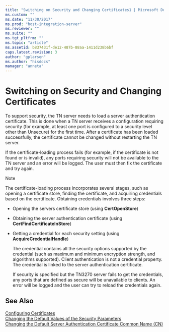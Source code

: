 ```yaml
---
title: "Switching on Security and Changing Certificates1 | Microsoft Docs"
ms.custom: ""
ms.date: "11/30/2017"
ms.prod: "host-integration-server"
ms.reviewer: ""
ms.suite: ""
ms.tgt_pltfrm: ""
ms.topic: "article"
ms.assetid: b837431f-de12-487b-88aa-1411d238b6bf
caps.latest.revision: 3
author: "gplarsen"
ms.author: "hisdocs"
manager: "anneta"
---
```

# Switching on Security and Changing Certificates
To support security, the TN server needs to load a server authentication certificate. This is done when a TN server receives a configuration requiring security (for example, at least one port is configured to a security level other than Unsecure) for the first time. After a certificate has been loaded successfully, the certificate cannot be changed without restarting the TN server.  
  
 If the certificate-loading process fails (for example, if the certificate is not found or is invalid), any ports requiring security will not be available to the TN server and an error will be logged. The user must then fix the certificate and try again.  
  
> [!NOTE]
>  The certificate-loading process incorporates several stages, such as opening a certificate store, finding the certificate, and acquiring credentials based on the certificate.  Obtaining credentials involves three steps:  
  
- Opening the servers certificate store (using **CertOpenStore**)  
  
- Obtaining the server authentication certificate (using **CertFindCertificateInStore**)  
  
- Getting a credential for each security setting (using **AcquireCredentialHandle**)  
  
  The credential contains all the security options supported by the credential (such as maximum and minimum encryption strength, and algorithms supported). Client authentication is not a credential property. The credential is linked to the server authentication certificate.  
  
  If security is specified but the TN3270 server fails to get the credentials, any ports that are defined as secure will be unavailable to clients. An error will be logged and the user can try to reload the credentials again.  
  
## See Also  
 [Configuring Certificates](../core/configuring-certificates2.md)   
 [Changing the Default Values of the Security Parameters](../core/changing-the-default-values-of-the-security-parameters1.md)   
 [Changing the Default Server Authentication Certificate Common Name (CN)](../core/changing-the-default-server-authentication-certificate-common-name-cn-2.md)